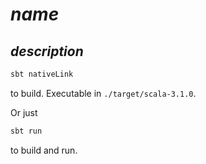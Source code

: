 # $name$

## $description$

```scala
sbt nativeLink
```
to build. Executable in `./target/scala-3.1.0`.

Or just
```scala
sbt run
```
to build and run.

